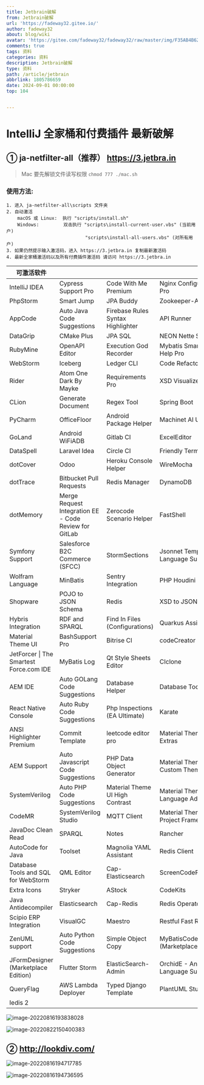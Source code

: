 ```yaml
---
title: Jetbrain破解
from: Jetbrain破解
url: 'https://fadeway32.gitee.io/'
author: fadeway32
about: blog/wiki
avatar: 'https://gitee.com/fadeway32/fadeway32/raw/master/img/F35AB4B62DEAE3B5DC2907087E35424E.png'
comments: true
tags: 资料
categories: 资料
description: Jetbrain破解
type: 资料
path: /article/jetbrain
abbrlink: 1805786659
date: 2024-09-01 00:00:00
top: 104


---
```



# IntelliJ 全家桶和付费插件 最新破解

## ① ja-netfilter-all（推荐）  https://3.jetbra.in

> Mac 要先解锁文件读写权限 ``chmod 777 ./mac.sh``

### 使用方法: 
```
1. 进入 ja-netfilter-all\scripts 文件夹
2. 自动激活
	macOS 或 Linux: 	执行 "scripts/install.sh"
    Windows: 		 双击执行 "scripts\install-current-user.vbs" (当前用户)
                             "scripts\install-all-users.vbs" (对所有用户)
3. 如果仍然提示输入激活码，进入 https://3.jetbra.in 复制最新激活码
4. 最新全家桶激活码以及所有付费插件激活码 请访问 https://3.jetbra.in

```

| 可激活软件                              |                                                       |                                   |                                            |
| --------------------------------------- | ----------------------------------------------------- | --------------------------------- | ------------------------------------------ |
| IntelliJ IDEA                           | Cypress Support Pro                                   | Code With Me Premium              | Nginx Configuration Pro                    |
| PhpStorm                                | Smart Jump                                            | JPA Buddy                         | Zookeeper-Admin                            |
| AppCode                                 | Auto Java Code Suggestions                            | Firebase Rules Syntax Highlighter | API Runner                                 |
| DataGrip                                | CMake Plus                                            | JPA SQL                           | NEON Nette Support                         |
| RubyMine                                | OpenAPI Editor                                        | Execution God Recorder            | Mybatis Smart Code Help Pro                |
| WebStorm                                | Iceberg                                               | Ledger CLI                        | Code Refactor AI                           |
| Rider                                   | Atom One Dark By Mayke                                | Requirements Pro                  | XSD Visualizer                             |
| CLion                                   | Generate Document                                     | Regex Tool                        | Spring Boot                                |
| PyCharm                                 | OfficeFloor                                           | Android Package Helper            | Machinet AI Unit Tests                     |
| GoLand                                  | Android WiFiADB                                       | Gitlab CI                         | ExcelEditor                                |
| DataSpell                               | Laravel Idea                                          | Circle CI                         | Friendly Terminal                          |
| dotCover                                | Odoo                                                  | Heroku Console Helper             | WireMocha                                  |
| dotTrace                                | Bitbucket Pull Requests                               | Redis Manager                     | DynamoDB                                   |
| dotMemory                               | Merge Request Integration EE - Code Review for GitLab | Zerocode Scenario Helper          | FastShell                                  |
| Symfony Support                         | Salesforce B2C Commerce (SFCC)                        | StormSections                     | Jsonnet Templating Language Support        |
| Wolfram Language                        | MinBatis                                              | Sentry Integration                | PHP Houdini                                |
| Shopware                                | POJO to JSON Schema                                   | Redis                             | XSD to JSON Schema                         |
| Hybris Integration                      | RDF and SPARQL                                        | Find In Files (Configurations)    | Quarkus Assistant                          |
| Material Theme UI                       | BashSupport Pro                                       | Bitrise CI                        | codeCreator                                |
| JetForcer \| The Smartest Force.com IDE | MyBatis Log                                           | Qt Style Sheets Editor            | CIclone                                    |
| AEM IDE                                 | Auto GOLang Code Suggestions                          | Database Helper                   | Database Tool                              |
| React Native Console                    | Auto Ruby Code Suggestions                            | Php Inspections (EA Ultimate)     | Karate                                     |
| ANSI Highlighter Premium                | Commit Template                                       | leetcode editor pro               | Material Theme UI Extras                   |
| AEM Support                             | Auto Javascript Code Suggestions                      | PHP Data Object Generator         | Material Theme UI Custom Theme             |
| SystemVerilog                           | Auto PHP Code Suggestions                             | Material Theme UI High Contrast   | Material Theme UI Language Additions       |
| CodeMR                                  | SystemVerilog Studio                                  | MQTT Client                       | Material Theme UI Project Frame            |
| JavaDoc Clean Read                      | SPARQL                                                | Notes                             | Rancher                                    |
| AutoCode for Java                       | Toolset                                               | Magnolia YAML Assistant           | Redis Client                               |
| Database Tools and SQL for WebStorm     | QML Editor                                            | Cap-Elasticsearch                 | ScreenCodePro                              |
| Extra Icons                             | Stryker                                               | AStock                            | CodeKits                                   |
| Java Antidecompiler                     | Elasticsearch                                         | Cap-Redis                         | Redis Operator                             |
| Scipio ERP Integration                  | VisualGC                                              | Maestro                           | Restful Fast Request                       |
| ZenUML support                          | Auto Python Code Suggestions                          | Simple Object Copy                | MyBatisCodeHelperPro (Marketplace Edition) |
| JFormDesigner (Marketplace Edition)     | Flutter Storm                                         | ElasticSearch-Admin               | OrchidE - Ansible Language Support         |
| QueryFlag                               | AWS Lambda Deployer                                   | Typed Django Template             | PlantUML Studio                            |
| Iedis 2                                 |                                                       |                                   |                                            |

![image-20220816193838028](http://shfs.cf/img/202208161938082.png)

![image-20220822150400383](http://shfs.cf/img/202208221504462.png)

## ② http://lookdiv.com/

![image-20220816194717785](http://shfs.cf/img/202208161947102.png)

![image-20220816194736595](http://shfs.cf/img/202208161947646.png)
